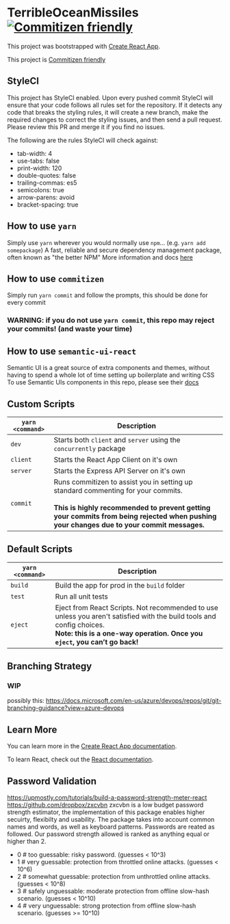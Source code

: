 # TerribleOceanMissiles [![Commitizen friendly](https://img.shields.io/badge/commitizen-friendly-brightgreen.svg)](http://commitizen.github.io/cz-cli/)
This project was bootstrapped with [Create React App](https://github.com/facebook/create-react-app).

This project is [Commitizen friendly](http://commitizen.github.io/cz-cli/)

## StyleCI
This project has StyleCI enabled. Upon every pushed commit StyleCI will ensure that your code follows all rules set for the repository. If it detects any code that breaks the styling rules, it will create a new branch, make the required changes to correct the styling issues, and then send a pull request. Please review this PR and merge it if you find no issues.

The following are the rules StyleCI will check against:
- tab-width: 4
- use-tabs: false
- print-width: 120
- double-quotes: false
- trailing-commas: es5
- semicolons: true
- arrow-parens: avoid
- bracket-spacing: true


## How to use `yarn`
Simply use `yarn` wherever you would normally use `npm`... (e.g. `yarn add somepackage`)
A fast, reliable and secure dependency management package, often known as "the better NPM"
More information and docs [here](https://yarnpkg.com/lang/en/)

## How to use `commitizen`
Simply run `yarn commit` and follow the prompts, this should be done for every commit
### WARNING: if you do not use `yarn commit`, this repo may reject your commits! (and waste your time)

## How to use `semantic-ui-react`
Semantic UI is a great source of extra components and themes, without having to spend a whole lot of time setting up boilerplate and writing CSS
To use Semantic UIs components in this repo, please see their [docs](https://react.semantic-ui.com)

## Custom Scripts
|`yarn <command>`|Description|
|----------------|-----------|
|`dev`|Starts both `client` and `server` using the `concurrently` package|
|`client`|Starts the React App Client on it's own| 
|`server`|Starts the Express API Server on it's own|
|`commit`|Runs commitizen to assist you in setting up standard commenting for your commits.<br><br>**This is highly recommended to prevent getting your commits from being rejected when pushing your changes due to your commit messages.**|

## Default Scripts
|`yarn <command>`|Description|
|----------------|-----------|
|`build`|Build the app for prod in the `build` folder|
|`test`|Run all unit tests|
|`eject`|Eject from React Scripts. Not recommended to use unless you aren't satisfied with the build tools and config choices.<br>**Note: this is a one-way operation. Once you `eject`, you can’t go back!**|

## Branching Strategy
### WIP
possibly this: https://docs.microsoft.com/en-us/azure/devops/repos/git/git-branching-guidance?view=azure-devops

## Learn More

You can learn more in the [Create React App documentation](https://facebook.github.io/create-react-app/docs/getting-started).

To learn React, check out the [React documentation](https://reactjs.org/).

## Password Validation 
https://upmostly.com/tutorials/build-a-password-strength-meter-react
https://github.com/dropbox/zxcvbn
zxcvbn is a low budget password strength estimator, the implementation of this package enables higher secuirty, flexibilty and usability. The package takes into account common names and words, as well as keyboard patterns.
Passwords are reated as followed. Our password strength allowed is ranked as anything equal or higher than 2.  
- 0 # too guessable: risky password. (guesses < 10^3)
- 1 # very guessable: protection from throttled online attacks. (guesses < 10^6)
- 2 # somewhat guessable: protection from unthrottled online attacks. (guesses < 10^8)
- 3 # safely unguessable: moderate protection from offline slow-hash scenario. (guesses < 10^10)
- 4 # very unguessable: strong protection from offline slow-hash scenario. (guesses >= 10^10)

